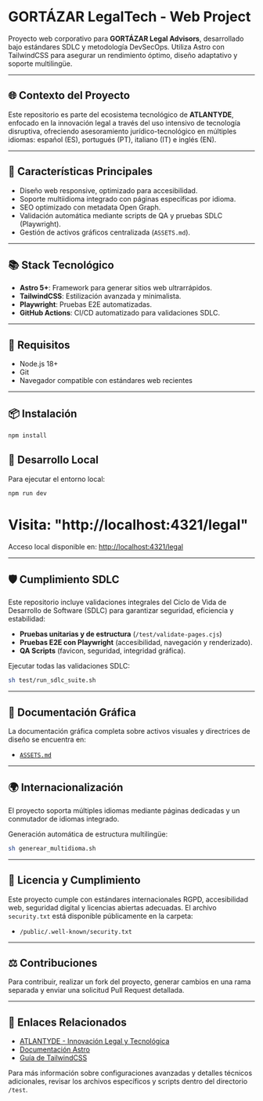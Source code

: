 # GORTÁZAR LegalTech - Web Project

Proyecto web corporativo para **GORTÁZAR Legal Advisors**, desarrollado bajo estándares SDLC y metodología DevSecOps. Utiliza Astro con TailwindCSS para asegurar un rendimiento óptimo, diseño adaptativo y soporte multilingüe.

---

## 🌐 Contexto del Proyecto
Este repositorio es parte del ecosistema tecnológico de **ATLANTYDE**, enfocado en la innovación legal a través del uso intensivo de tecnología disruptiva, ofreciendo asesoramiento jurídico-tecnológico en múltiples idiomas: español (ES), portugués (PT), italiano (IT) e inglés (EN).

---

## 📌 Características Principales

- Diseño web responsive, optimizado para accesibilidad.
- Soporte multiidioma integrado con páginas específicas por idioma.
- SEO optimizado con metadata Open Graph.
- Validación automática mediante scripts de QA y pruebas SDLC (Playwright).
- Gestión de activos gráficos centralizada (`ASSETS.md`).

---

## 📚 Stack Tecnológico

- **Astro 5+**: Framework para generar sitios web ultrarrápidos.
- **TailwindCSS**: Estilización avanzada y minimalista.
- **Playwright**: Pruebas E2E automatizadas.
- **GitHub Actions**: CI/CD automatizado para validaciones SDLC.

---

## 🚀 Requisitos

- Node.js 18+
- Git
- Navegador compatible con estándares web recientes

---

## 📦 Instalación

```bash
npm install
```

## 🔧 Desarrollo Local

Para ejecutar el entorno local:
```bash
npm run dev
```

Visita: "http://localhost:4321/legal"
=======
Acceso local disponible en: [http://localhost:4321/legal](http://localhost:4321/legal)

---

## 🛡️ Cumplimiento SDLC

Este repositorio incluye validaciones integrales del Ciclo de Vida de Desarrollo de Software (SDLC) para garantizar seguridad, eficiencia y estabilidad:

- **Pruebas unitarias y de estructura** (`/test/validate-pages.cjs`)
- **Pruebas E2E con Playwright** (accesibilidad, navegación y renderizado).
- **QA Scripts** (favicon, seguridad, integridad gráfica).

Ejecutar todas las validaciones SDLC:
```bash
sh test/run_sdlc_suite.sh
```

---

## 🔖 Documentación Gráfica

La documentación gráfica completa sobre activos visuales y directrices de diseño se encuentra en:
- [`ASSETS.md`](./ASSETS.md)

---

## 🌍 Internacionalización

El proyecto soporta múltiples idiomas mediante páginas dedicadas y un conmutador de idiomas integrado.

Generación automática de estructura multilingüe:
```bash
sh generear_multidioma.sh
```

---

## 📑 Licencia y Cumplimiento

Este proyecto cumple con estándares internacionales RGPD, accesibilidad web, seguridad digital y licencias abiertas adecuadas. El archivo `security.txt` está disponible públicamente en la carpeta:
- `/public/.well-known/security.txt`

---

## ⚖️ Contribuciones

Para contribuir, realizar un fork del proyecto, generar cambios en una rama separada y enviar una solicitud Pull Request detallada.

---

## 🔗 Enlaces Relacionados

- [ATLANTYDE - Innovación Legal y Tecnológica](https://atlantyde.com)
- [Documentación Astro](https://astro.build/docs)
- [Guía de TailwindCSS](https://tailwindcss.com/docs)


Para más información sobre configuraciones avanzadas y detalles técnicos adicionales, revisar los archivos específicos y scripts dentro del directorio `/test`.

